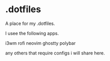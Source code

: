 # .dotfiles


A place for my .dotfiles.

I usee the following apps.

i3wm
rofi
neovim
ghostty
polybar

any others that require configs i will share here.
